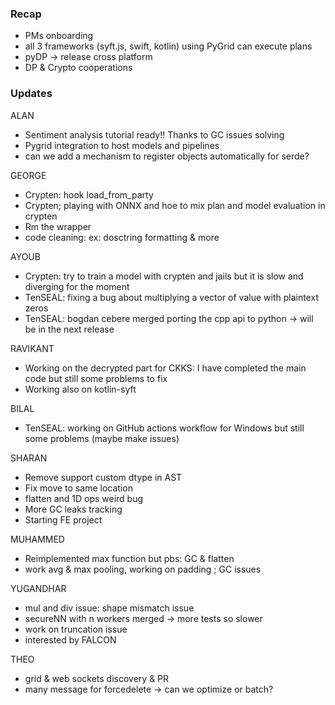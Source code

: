 ### Recap

- PMs onboarding
- all 3 frameworks (syft.js, swift, kotlin) using PyGrid can execute plans
- pyDP -> release cross platform
- DP & Crypto cooperations

### Updates

ALAN
- Sentiment analysis tutorial ready!! Thanks to GC issues solving
- Pygrid integration to host models and pipelines 
- can we add a mechanism to register objects automatically for serde?

GEORGE
- Crypten: hook load_from_party 
- Crypten; playing with ONNX and hoe to mix plan and model evaluation in crypten
- Rm the wrapper
- code cleaning: ex: dosctring formatting & more 

AYOUB
- Crypten: try to train a model with crypten and jails but it is slow and diverging for the moment
- TenSEAL: fixing a bug about multiplying a vector of value with plaintext zeros 
- TenSEAL: bogdan cebere merged porting the cpp api to python -> will be in the next release

RAVIKANT
- Working on the decrypted part for CKKS: I have completed the main code but still some problems to fix 
- Working also on kotlin-syft

BILAL
- TenSEAL: working on GitHub actions workflow for Windows but still some problems (maybe make issues)

SHARAN
- Remove support custom dtype in AST
- Fix move to same location 
- flatten and 1D ops weird bug
- More GC leaks tracking 
- Starting FE project

MUHAMMED
- Reimplemented max function but pbs: GC & flatten
- work avg & max pooling, working on padding ; GC issues

YUGANDHAR
- mul and div issue: shape mismatch issue 
- secureNN with n workers merged -> more tests so slower
- work on truncation issue 
- interested by FALCON

THEO
- grid & web sockets discovery & PR
- many message for forcedelete -> can we optimize or batch?

